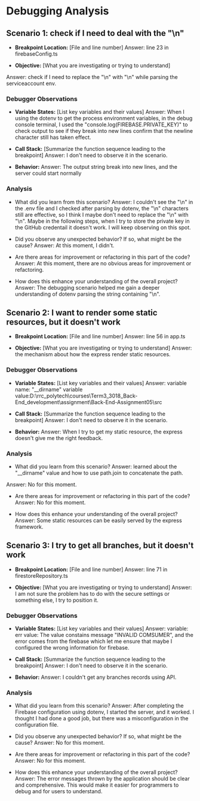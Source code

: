 # Debugging Analysis

## Scenario 1: check if I need to deal with the "\\n"

- **Breakpoint Location:** [File and line number]
  Answer:
  line 23 in firebaseConfig.ts

- **Objective:** [What you are investigating or trying to understand]

Answer:
check if I need to replace the "\\n" with "\n" while parsing the serviceaccount env.

### Debugger Observations

- **Variable States:** [List key variables and their values]
  Answer:
  When I using the dotenv to get the process environment variables, in the debug console terminal,
  I used the "console.log(FIREBASE.PRIVATE_KEY)" to check output to see if they break into new lines confirm that the newline character still has taken effect.

- **Call Stack:** [Summarize the function sequence leading to the breakpoint]
  Answer:
  I don't need to observe it in the scenario.

- **Behavior:**
  Answer:
  The output string break into new lines, and the server could start normally

### Analysis

- What did you learn from this scenario?
  Answer: I couldn't see the "\\n" in the .env file and I checked after parsing by dotenv, the "\n" characters still are effective, so I think I maybe don't need to replace the "\\n" with "\n". Maybe in the following steps, when I try to store the private key in the GitHub credentail it doesn't work. I will keep observing on this spot.

- Did you observe any unexpected behavior? If so, what might be the cause?
  Answer: At this moment, I didn't.

- Are there areas for improvement or refactoring in this part of the code?
  Answer: At this moment, there are no obvious areas for improvement or refactoring.

- How does this enhance your understanding of the overall project?
  Answer: The debugging scenario helped me gain a deeper understanding of dotenv parsing the string containing "\n".

## Scenario 2: I want to render some static resources, but it doesn't work

- **Breakpoint Location:** [File and line number]
  Answer: line 56 in app.ts

- **Objective:** [What you are investigating or trying to understand]
  Answer: the mechanism about how the express render static resources.

### Debugger Observations

- **Variable States:** [List key variables and their values]
  Answer:
  variable name: "\_\_dirname"
  variable value:D:\\rrc_polytech\\courses\\Term3_3018_Back-End_development\\assignment\\Back-End-Assignment05\\src

- **Call Stack:** [Summarize the function sequence leading to the breakpoint]
  Answer: I don't need to observe it in the scenario.

- **Behavior:**
  Answer:
  When I try to get my static resource, the express doesn't give me the right feedback.

### Analysis

- What did you learn from this scenario?
  Answer: learned about the "\_\_dirname" value and how to use path.join to concatenate the path.

Answer: No for this moment.

- Are there areas for improvement or refactoring in this part of the code?
  Answer: No for this moment.

- How does this enhance your understanding of the overall project?
  Answer: Some static resources can be easily served by the express framework.

## Scenario 3: I try to get all branches, but it doesn't work

- **Breakpoint Location:** [File and line number]
  Answer: line 71 in firestoreRepository.ts

- **Objective:** [What you are investigating or trying to understand]
  Answer: I am not sure the problem has to do with the secure settings or something else, I try to position it.

### Debugger Observations

- **Variable States:** [List key variables and their values]
  Answer:
  variable: err
  value:
  The value constains message "INVALID COMSUMER", and the error comes from the firebase which let me ensure that maybe I configured the wrong information for firebase.

- **Call Stack:** [Summarize the function sequence leading to the breakpoint]
  Answer: I don't need to observe it in the scenario.

- **Behavior:**
  Answer: I couldn't get any branches records using API.

### Analysis

- What did you learn from this scenario?
  Answer: After completing the Firebase configuration using dotenv, I started the server, and it worked. I thought I had done a good job, but there was a misconfiguration in the configuration file.

- Did you observe any unexpected behavior? If so, what might be the cause?
  Answer: No for this moment.

- Are there areas for improvement or refactoring in this part of the code?
  Answer: No for this moment.

- How does this enhance your understanding of the overall project?
  Answer: The error messages thrown by the application should be clear and comprehensive. This would make it easier for programmers to debug and for users to understand.
